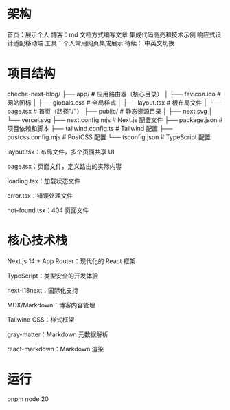 # 架构

首页：展示个人
博客：md 文档方式编写文章 集成代码高亮和技术示例 响应式设计适配移动端
工具：个人常用网页集成展示
待续：
中英文切换

# 项目结构

cheche-next-blog/
├── app/ # 应用路由器（核心目录）
│ ├── favicon.ico # 网站图标
│ ├── globals.css # 全局样式
│ ├── layout.tsx # 根布局文件
│ └── page.tsx # 首页（路径"/"）
├── public/ # 静态资源目录
│ ├── next.svg
│ └── vercel.svg
├── next.config.mjs # Next.js 配置文件
├── package.json # 项目依赖和脚本
├── tailwind.config.ts # Tailwind 配置
├── postcss.config.mjs # PostCSS 配置
└── tsconfig.json # TypeScript 配置

layout.tsx：布局文件，多个页面共享 UI

page.tsx：页面文件，定义路由的实际内容

loading.tsx：加载状态文件

error.tsx：错误处理文件

not-found.tsx：404 页面文件

# 核心技术栈

Next.js 14 + App Router：现代化的 React 框架

TypeScript：类型安全的开发体验

next-i18next：国际化支持

MDX/Markdown：博客内容管理

Tailwind CSS：样式框架

gray-matter：Markdown 元数据解析

react-markdown：Markdown 渲染

# 运行

pnpm
node 20
